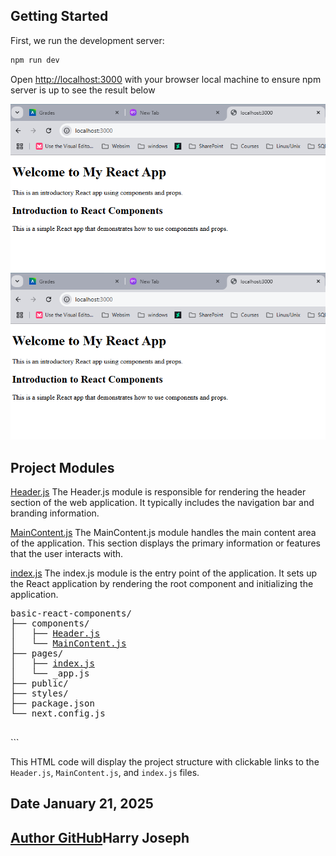 

## Getting Started

First, we run the development server:

```bash
npm run dev

```

Open [http://localhost:3000](http://localhost:3000) with your browser local machine to ensure npm server is up to see the result below

![display result](https://github.com/hjoseph777/basic-react-components/blob/master/Lab2Picture.png)
![display result](https://github.com/hjoseph777/basic-react-components/blob/master/Lab2Picture.png)





## Project Modules




[Header.js](https://github.com/hjoseph777/basic-react-components/blob/master/src/components/MainContent.js)
The Header.js module is responsible for rendering the header section of the web application. It typically includes the navigation bar and branding information.

[MainContent.js](https://github.com/hjoseph777/basic-react-components/blob/master/src/components/MainContent.js)
The MainContent.js module handles the main content area of the application. This section displays the primary information or features that the user interacts with.

[index.js](https://github.com/hjoseph777/basic-react-components/blob/master/src/pages/index.js)
The index.js module is the entry point of the application. It sets up the React application by rendering the root component and initializing the application.


<!DOCTYPE html>
<html lang="en">
<head>
    <meta charset="UTF-8">
    <meta name="viewport" content="width=device-width, initial-scale=1.0">
    <title>Project Structure</title>
</head>
<body>
    <pre>
basic-react-components/
├── components/
│   ├── <a href="https://github.com/hjoseph777/basic-react-components/blob/master/src/components/Header.js">Header.js</a>
│   └── <a href="https://github.com/hjoseph777/basic-react-components/blob/master/src/components/MainContent.js">MainContent.js</a>
├── pages/
│   ├── <a href="https://github.com/hjoseph777/basic-react-components/blob/master/src/pages/index.js">index.js</a>
│   └── _app.js
├── public/
├── styles/
├── package.json
└── next.config.js
    </pre>
</body>
</html>
```

This HTML code will display the project structure with clickable links to the `Header.js`, `MainContent.js`, and `index.js` files.



## Date January 21, 2025
## [Author GitHub](https://github.com/hjoseph777)Harry Joseph
